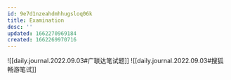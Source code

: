 ```yaml
---
id: 9e7d1nzeahdmhhugsloq06k
title: Examination
desc: ''
updated: 1662270969184
created: 1662269970716
---
```

![[daily.journal.2022.09.03#广联达笔试题]]
![[daily.journal.2022.09.03#搜狐畅游笔试]]